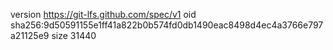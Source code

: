 version https://git-lfs.github.com/spec/v1
oid sha256:9d50591155e1ff41a822b0b574fd0db1490eac8498d4ec4a3766e797a21125e9
size 31440

